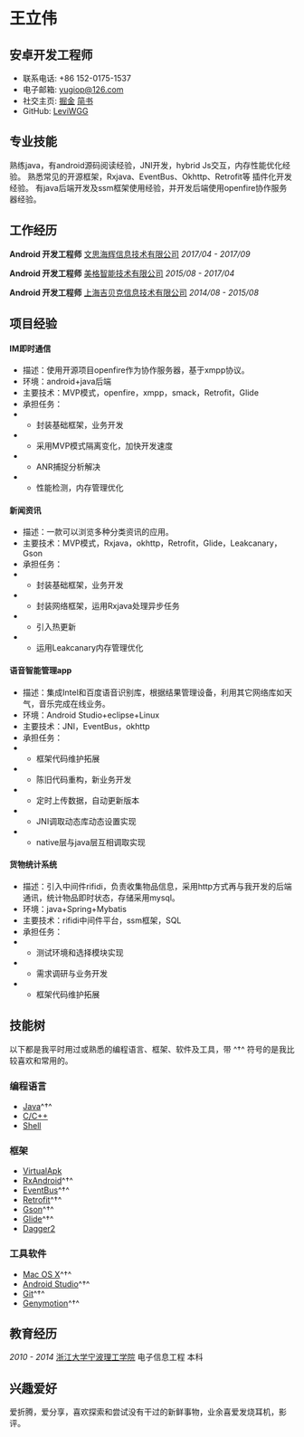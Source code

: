 # 王立伟

## 安卓开发工程师

- 联系电话: +86 152-0175-1537
- 电子邮箱: [yugiop@126.com](yugiop@126.com)
- 社交主页: [掘金](https://juejin.im/user/5a6d4caef265da3e591e85c6/posts)  [简书](https://www.jianshu.com/u/e0e80f037b48)
- GitHub: [LeviWGG](https://github.com/LeviWGG)


## 专业技能

熟练java，有android源码阅读经验，JNI开发，hybrid Js交互，内存性能优化经验。
熟悉常见的开源框架，Rxjava、EventBus、Okhttp、Retrofit等
插件化开发经验。
有java后端开发及ssm框架使用经验，并开发后端使用openfire协作服务器经验。


## 工作经历

 **Android 开发工程师** [文思海辉信息技术有限公司](http://www.pactera.com/zh-cn)	*2017/04 - 2017/09*

 **Android 开发工程师** [美格智能技术有限公司](http://www.meigchina.com/)	*2015/08 - 2017/04*

 **Android 开发工程师** [上海吉贝克信息技术有限公司](http://www.gbicc.net/)	*2014/08 - 2015/08*

## 项目经验

#### IM即时通信
* 描述：使用开源项目openfire作为协作服务器，基于xmpp协议。 
* 环境：android+java后端 
* 主要技术：MVP模式，openfire，xmpp，smack，Retrofit，Glide 
* 承担任务： 
* - 封装基础框架，业务开发 
* - 采用MVP模式隔离变化，加快开发速度 
* - ANR捕捉分析解决 
* - 性能检测，内存管理优化 

#### 新闻资讯
* 描述：一款可以浏览多种分类资讯的应用。 
* 主要技术：MVP模式，Rxjava，okhttp，Retrofit，Glide，Leakcanary，Gson
* 承担任务： 
* - 封装基础框架，业务开发 
* - 封装网络框架，运用Rxjava处理异步任务
* - 引入热更新
* - 运用Leakcanary内存管理优化


#### 语音智能管理app
* 描述：集成Intel和百度语音识别库，根据结果管理设备，利用其它网络库如天气，音乐完成在线业务。 
* 环境：Android Studio+eclipse+Linux 
* 主要技术：JNI，EventBus，okhttp 
* 承担任务： 
* - 框架代码维护拓展 
* - 陈旧代码重构，新业务开发 
* - 定时上传数据，自动更新版本 
* - JNI调取动态库动态设置实现 
* - native层与java层互相调取实现 

#### 货物统计系统
* 描述：引入中间件rifidi，负责收集物品信息，采用http方式再与我开发的后端通讯，统计物品即时状态，存储采用mysql。 
* 环境：java+Spring+Mybatis 
* 主要技术：rifidi中间件平台，ssm框架，SQL 
* 承担任务： 
* - 测试环境和选择模块实现 
* - 需求调研与业务开发 
* - 框架代码维护拓展


## 技能树

以下都是我平时用过或熟悉的编程语言、框架、软件及工具，带 ^†^ 符号的是我比较喜欢和常用的。

### 编程语言

- [Java](https://www.java.com)^†^
- [C/C++](http://www.cplusplus.com)
- [Shell](http://www.linuxshell.it)

### 框架

- [VirtualApk](https://github.com/didi/VirtualAPK)
- [RxAndroid](https://github.com/ReactiveX/RxAndroid)^†^
- [EventBus](https://github.com/greenrobot/EventBus)^†^
- [Retrofit](https://github.com/square/retrofit)^†^
- [Gson](https://github.com/google/gson)^†^
- [Glide](https://github.com/bumptech/glide)^†^
- [Dagger2](https://github.com/google/dagger)

### 工具软件

- [Mac OS X](http://apple.com/macosx)^†^
- [Android Studio](https://developer.android.com/studio/index.html?hl=zh-cn)^†^
- [Git](https://git-scm.com)^†^
- [Genymotion](http://www.genymotion.net/)^†^


## 教育经历

*2010 - 2014* [浙江大学宁波理工学院](http://www.nit.net.cn/) 电子信息工程 本科



## 兴趣爱好

爱折腾，爱分享，喜欢探索和尝试没有干过的新鲜事物，业余喜爱发烧耳机，影评。